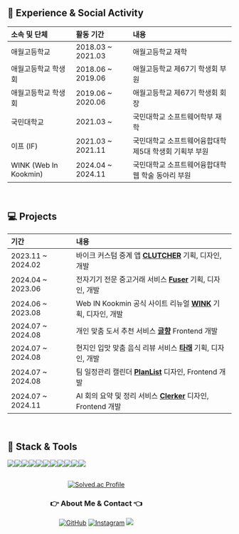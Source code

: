 ## 🏫 Experience & Social Activity

<div align='left'>

<table style="width: auto; table-layout: auto;">
  <thead>
    <tr>
      <th align="left">소속 및 단체</th>
      <th align="left">활동 기간</th>
      <th align="left">내용</th>
    </tr>
  </thead>
  <tbody>
    <tr>
      <td align="left">애월고등학교</td>
      <td align="left">2018.03 ~ 2021.03</td>
      <td align="left">애월고등학교 재학</td>
    </tr>
    <tr>
      <td align="left">애월고등학교 학생회</td>
      <td align="left">2018.06 ~ 2019.06</td>
      <td align="left">애월고등학교 제67기 학생회 부원</td>
    </tr>
    <tr>
      <td align="left">애월고등학교 학생회</td>
      <td align="left">2019.06 ~ 2020.06</td>
      <td align="left">애월고등학교 제67기 학생회 회장</td>
    </tr>
    <tr>
      <td align="left">국민대학교</td>
      <td align="left">2021.03 ~</td>
      <td align="left">국민대학교 소프트웨어학부 재학</td>
    </tr>
    <tr>
      <td align="left">이프 (IF)</td>
      <td align="left">2021.03 ~ 2021.11</td>
      <td align="left">국민대학교 소프트웨어융합대학 제5대 학생회 기획부 부원</td>
    </tr>
    <tr>
      <td align="left">WINK (Web In Kookmin)</td>
      <td align="left">2024.04 ~ 2024.11</td>
      <td align="left">국민대학교 소프트웨어융합대학 웹 학술 동아리 부원</td>
    </tr>
  </tbody>
</table>

</div>

<br/>

## 💻 Projects

<div align='left'>

<table>
  <thead>
    <tr>
      <th align="left">기간</th>
      <th align="left">내용</th>
    </tr>
  </thead>
  <tbody>
    <tr>
      <td align="left">2023.11 ~ 2024.02</td>
      <td align="left">바이크 커스텀 중계 앱 <strong><a href="https://github.com/pkm021118/CLUTCHER">CLUTCHER</a></strong> 기획, 디자인, 개발</td>
    </tr>
    <tr>
      <td align="left">2024.04 ~ 2023.06</td>
      <td align="left">전자기기 전문 중고거래 서비스 <strong><a href="https://github.com/pkm021118/Fuser">Fuser</a></strong> 기획, 디자인, 개발</td>
    </tr>
    <tr>
      <td align="left">2024.06 ~ 2023.08</td>
      <td align="left">Web IN Kookmin 공식 사이트 리뉴얼 <strong><a href="https://github.com/KMU-WINK/wink-official">WINK</a></strong> 기획, 디자인, 개발</td>
    <tr>
      <td align="left">2024.07 ~ 2024.08</td>
      <td align="left">개인 맞춤 도서 추천 서비스 <strong><a href="https://github.com/KMU-WINK/geulhyang-frontend">글향</a></strong> Frontend 개발</td>
    </tr>
    <tr>
      <td align="left">2024.07 ~ 2024.08</td>
      <td align="left">현지인 입맛 맞춤 음식 리뷰 서비스 <strong><a href="https://github.com/Ta-Rae">타래</a></strong> 기획, 디자인, 개발</td>
    </tr>
    <tr>
      <td align="left">2024.07 ~ 2024.08</td>
      <td align="left">팀 일정관리 캘린더 <strong><a href="https://github.com/2023-2-WINK-Project-Team1/front-end-web">PlanList</a></strong> 디자인, Frontend 개발</td>
    </tr>
    <tr>
      <td align="left">2024.07 ~ 2024.11</td>
      <td align="left">AI 회의 요약 및 정리 서비스 <strong><a href="https://github.com/kookmin-sw/capstone-2024-25">Clerker</a></strong> 디자인, Frontend 개발</td>
    </tr>
  </tbody>
</table>

</div>


<br/>

## 🔨 Stack & Tools
<div style="display:flex; flex-direction:row;" align='center'>
    <img src="https://img.shields.io/badge/JavaScript-F7DF1E?style=for-the-badge&logo=JavaScript&logoColor=white"/>
    <img src="https://img.shields.io/badge/TypeScript-3178C6?style=for-the-badge&logo=TypeScript&logoColor=white"/>
    <img src="https://img.shields.io/badge/React-61DAFB?style=for-the-badge&logo=React&logoColor=black"/>
    <img src="https://img.shields.io/badge/HTML5-E34F26?style=for-the-badge&logo=HTML5&logoColor=white"/>
    <img src="https://img.shields.io/badge/CSS3-1572B6?style=for-the-badge&logo=CSS3&logoColor=white"/>
    <img src="https://img.shields.io/badge/Python-3776AB?style=for-the-badge&logo=Python&logoColor=white"/>
<div>
<div style="display:flex; flex-direction:row;" align='center'>
    <img src="https://img.shields.io/badge/Java-007396?style=for-the-badge&logo=Java&logoColor=white"/>
    <img src="https://img.shields.io/badge/Flutter-02569B?style=for-the-badge&logo=flutter&logoColor=white"/>
    <img src="https://img.shields.io/badge/Visual Studio Code-007ACC?style=for-the-badge&logo=Visual Studio Code&logoColor=white"/>
    <img src="https://img.shields.io/badge/Android Studio-3DDC84?style=for-the-badge&logo=Android Studio&logoColor=white"/>
    <img src="https://img.shields.io/badge/WebStorm-000000?style=for-the-badge&logo=WebStorm&logoColor=white"/>
</div>

<br/>

<div align='center'>

[![Solved.ac Profile](http://mazassumnida.wtf/api/v2/generate_badge?boj=pkm021118)](https://solved.ac/pkm021118/)

</div>

<h3 align='center'>👉 About Me & Contact 👈</h3>
<div align='center'>
  <a href="https://github.com/pkm021118"><img alt="GitHub" src ="https://img.shields.io/badge/GitHub-181717?style=flat-square&logo=GitHub&logoColor=white"/></a>
  <a href="https://www.instagram.com/p_rjsals/"><img alt="Instagram" src="https://img.shields.io/badge/Instagram-E4405F?style=flat-square&logo=Instagram&logoColor=white"/></a>
  <a href="mailto:pkm021117@gmail.com"><img src="https://img.shields.io/badge/Gmail-E34F26?style=flat-square&logo=Gmail&logoColor=white&link=mailto:heegun46900@gmail.com"/></a>
</div>

<br/><br>
